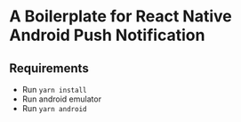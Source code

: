 # A Boilerplate for React Native Android Push Notification

##

## Requirements

- Run `yarn install`
- Run android emulator
- Run `yarn android`

##
